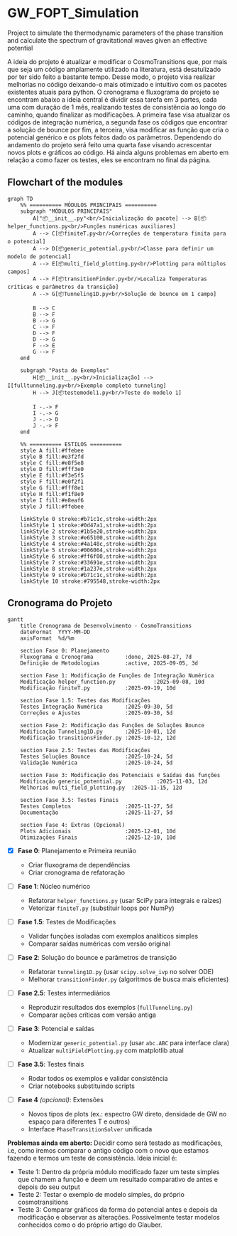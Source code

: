 # GW_FOPT_Simulation
Project to simulate the thermodynamic parameters of the phase transition and calculate the spectrum of gravitational waves given an effective potential

A ideia do projeto é atualizar e modificar o CosmoTransitions que, por mais que seja um código amplamente utilizado na literatura, está desatulizado por ter sido feito a bastante tempo. Desse modo, o projeto visa realizar melhorias no código deixando-o mais otimizado e intuitivo com os pacotes existentes atuais para python. O cronograma e fluxograma do projeto se encontram abaixo a ideia central é dividir essa tarefa em 3 partes, cada uma com duração de 1 mês, realizando testes de consistência ao longo do caminho, quando finalizar as modificações. A primeira fase visa atualizar os códigos de integração numérica, a segunda fase os códigos que encontrar a solução de bounce por fim, a terceira, visa modificar as função que cria o potencial genérico e os plots feitos dado os parâmetros. Dependendo do andamento do projeto será feito uma quarta fase visando acrescentar novos plots e gráficos ao código. Há ainda alguns problemas em aberto em relação a como fazer os testes, eles se encontram no final da página.


## Flowchart of the modules

```mermaid
graph TD
    %% ========== MÓDULOS PRINCIPAIS ==========
    subgraph "MÓDULOS PRINCIPAIS"
        A["📦__init__.py"<br/>Inicialização do pacote] --> B[📦helper_functions.py<br/>Funções numéricas auxiliares]
        A --> C[📦finiteT.py<br/>Correções de temperatura finita para o potencial]
        A --> D[📦generic_potential.py<br/>Classe para definir um modelo de potencial]
        A --> E[📦multi_field_plotting.py<br/>Plotting para múltiplos campos]
        A --> F[📦transitionFinder.py<br/>Localiza Temperaturas críticas e parâmetros da transição]
        A --> G[📦Tunneling1D.py<br/>Solução de bounce em 1 campo]
        
        B --> C
        B --> F
        B --> G
        C --> F
        D --> F
        D --> G
        F --> E
        G --> F
    end

    subgraph "Pasta de Exemplos"
        H[📦__init__.py<br/>Inicialização] --> I[fulltunneling.py<br/>Exemplo completo tunneling]
        H --> J[📦testemodel1.py<br/>Teste do modelo 1]
        
        I -.-> F
        I -.-> G
        J -.-> D
        J -.-> F
    end

    %% ========== ESTILOS ==========
    style A fill:#ffebee
    style B fill:#e3f2fd
    style C fill:#e8f5e8
    style D fill:#fff3e0
    style E fill:#f3e5f5
    style F fill:#e0f2f1
    style G fill:#fff8e1
    style H fill:#f1f8e9
    style I fill:#e8eaf6
    style J fill:#ffebee
    
    linkStyle 0 stroke:#b71c1c,stroke-width:2px
    linkStyle 1 stroke:#0d47a1,stroke-width:2px
    linkStyle 2 stroke:#1b5e20,stroke-width:2px
    linkStyle 3 stroke:#e65100,stroke-width:2px
    linkStyle 4 stroke:#4a148c,stroke-width:2px
    linkStyle 5 stroke:#006064,stroke-width:2px
    linkStyle 6 stroke:#ff6f00,stroke-width:2px
    linkStyle 7 stroke:#33691e,stroke-width:2px
    linkStyle 8 stroke:#1a237e,stroke-width:2px
    linkStyle 9 stroke:#b71c1c,stroke-width:2px
    linkStyle 10 stroke:#795548,stroke-width:2px
```

## Cronograma do Projeto

```mermaid
gantt
    title Cronograma de Desenvolvimento - CosmoTransitions
    dateFormat  YYYY-MM-DD
    axisFormat  %d/%m
    
    section Fase 0: Planejamento
    Fluxograma e Cronograma          :done, 2025-08-27, 7d
    Definição de Metodologias        :active, 2025-09-05, 3d
    
    section Fase 1: Modificação de Funções de Integração Numérica
    Modificação helper_function.py            :2025-09-08, 10d
    Modificação finiteT.py           :2025-09-19, 10d
    
    section Fase 1.5: Testes das Modificações
    Testes Integração Numérica       :2025-09-30, 5d
    Correções e Ajustes              :2025-09-30, 5d
    
    section Fase 2: Modificação das Funções de Soluções Bounce
    Modificação Tunneling1D.py       :2025-10-01, 12d
    Modificação transitionsFinder.py :2025-10-12, 12d
    
    section Fase 2.5: Testes das Modificações
    Testes Soluções Bounce           :2025-10-24, 5d
    Validação Numérica               :2025-10-24, 5d
    
    section Fase 3: Modificação dos Potenciais e Saídas das funções
    Modificação generic_potential.py           :2025-11-03, 12d
    Melhorias multi_field_plotting.py  :2025-11-15, 12d
    
    section Fase 3.5: Testes Finais
    Testes Completos                 :2025-11-27, 5d
    Documentação                     :2025-11-27, 5d
    
    section Fase 4: Extras (Opcional)
    Plots Adicionais                 :2025-12-01, 10d
    Otimizações Finais               :2025-12-10, 10d
```

- [x] **Fase 0**: Planejamento e Primeira reunião 
  - Criar fluxograma de dependências  
  - Criar cronograma de refatoração  

- [ ] **Fase 1**: Núcleo numérico  
  - Refatorar `helper_functions.py` (usar SciPy para integrais e raízes)  
  - Vetorizar `finiteT.py` (substituir loops por NumPy)  

- [ ] **Fase 1.5**: Testes de Modificações  
  - Validar funções isoladas com exemplos analíticos simples  
  - Comparar saídas numéricas com versão original  

- [ ] **Fase 2**: Solução do bounce e parâmetros de transição  
  - Refatorar `tunneling1D.py` (usar `scipy.solve_ivp` no solver ODE)  
  - Melhorar `transitionFinder.py` (algoritmos de busca mais eficientes)  

- [ ] **Fase 2.5**: Testes intermediários  
  - Reproduzir resultados dos exemplos (`fullTunneling.py`)  
  - Comparar ações críticas com versão antiga  

- [ ] **Fase 3**: Potencial e saídas  
  - Modernizar `generic_potential.py` (usar `abc.ABC` para interface clara)  
  - Atualizar `multiFieldPlotting.py` com matplotlib atual  

- [ ] **Fase 3.5**: Testes finais  
  - Rodar todos os exemplos e validar consistência  
  - Criar notebooks substituindo scripts  

- [ ] **Fase 4** *(opcional)*: Extensões
  - Novos tipos de plots (ex.: espectro GW direto, densidade de GW no espaço para diferentes T e outros)  
  - Interface `PhaseTransitionSolver` unificada

**Problemas ainda em aberto:** Decidir como será testado as modificações, i.e, como iremos comparar o antigo código com o novo que estamos fazendo e termos um teste de consistência. Ideia inicial é:
  - Teste 1: Dentro da própria módulo modificado fazer um teste simples que chamem a função e deem um resultado comparativo de antes e depois do seu output
  - Teste 2: Testar o exemplo de modelo simples, do próprio cosmotransitions
  - Teste 3: Comparar gráficos da forma do potencial antes e depois da modificação e observar as alterações. Possivelmente testar modelos conhecidos como o do próprio artigo do Glauber.
